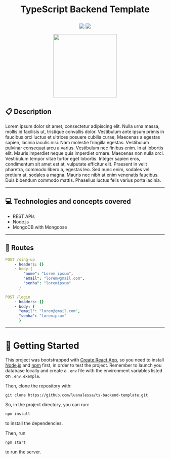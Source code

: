 # <p align = "center"> TypeScript Backend Template </p>

<p align = "center">
   <img src="https://img.shields.io/badge/author-luanalessa-4dae71?style=flat-square" />
   <img src="https://img.shields.io/github/languages/count/luanalessa/ts-backend-template?color=4dae71&style=flat-square" />
</p>

<p align="center">
   <img src="https://user-images.githubusercontent.com/72531277/179126346-e91e2f18-e287-406f-9f5c-d424339eef3f.png" width="200px"/>
</p>

##  :clipboard: Description

Lorem ipsum dolor sit amet, consectetur adipiscing elit. Nulla urna massa, mollis id facilisis ut, tristique convallis dolor. Vestibulum ante ipsum primis in faucibus orci luctus et ultrices posuere cubilia curae; Maecenas a egestas sapien, lacinia iaculis nisi. Nam molestie fringilla egestas. Vestibulum pulvinar consequat arcu a varius. Vestibulum nec finibus enim. In at lobortis elit. Mauris imperdiet neque quis imperdiet ornare. Maecenas non nulla orci. Vestibulum tempor vitae tortor eget lobortis. Integer sapien eros, condimentum sit amet est at, vulputate efficitur elit. Praesent in velit pharetra, commodo libero a, egestas leo. Sed nunc enim, sodales vel pretium at, sodales a magna. Mauris nec nibh at enim venenatis faucibus. Duis bibendum commodo mattis. Phasellus luctus felis varius porta lacinia.

***

## :computer:	 Technologies and concepts covered

- REST APIs
- Node.js
- MongoDB with Mongoose

***

## :rocket: Routes

```yml
POST /sing-up
    - headers: {}
    - body:{
        "nome": "Lorem ipsum",
        "email": "lorem@gmail.com",
        "senha": "loremipsum"
      }
```
    
```yml 
POST /login
    - headers: {}
    - body: {
      "email": "lorem@gmail.com",
      "senha": "loremipsum"
      }
```
***

# 🏁 Getting Started 

This project was bootstrapped with [Create React App](https://github.com/facebook/create-react-app), so you need to install [Node.js](https://nodejs.org/en/download/) and [npm](https://www.npmjs.com/) first, in order to test the project. Remember to launch you database locally and create a `.env` file with the environment variables listed on `.env.exemple`.

Then, clone the repository with:

```
git clone https://github.com/luanalessa/ts-backend-template.git
```

So, in the project directory, you can run:

```
npm install
```
to install the dependencies.

Then, run

```
npm start
```

to run the server.
